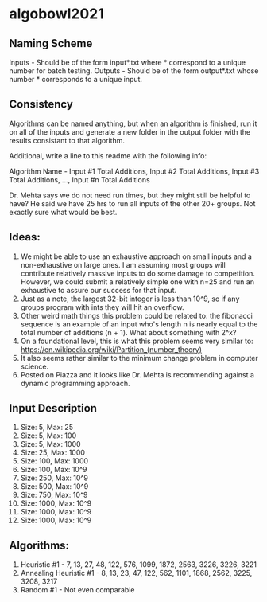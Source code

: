 ﻿# algobowl2021

## Naming Scheme
Inputs - Should be of the form input*.txt where \* correspond to a unique number for batch testing.
Outputs - Should be of the form output*.txt whose number \* corresponds to a unique input.

## Consistency
Algorithms can be named anything, but when an algorithm is finished, run it on all of the inputs and generate a new folder in the output folder with the results consistant to that algorithm.

Additional, write a line to this readme with the following info:

Algorithm Name - Input #1 Total Additions, Input #2 Total Additions, Input #3 Total Additions, ..., Input #n Total Additions

Dr. Mehta says we do not need run times, but they might still be helpful to have? He said we have 25 hrs to run all inputs of the other 20+ groups. Not exactly sure what would be best.

## Ideas:
1. We might be able to use an exhaustive approach on small inputs and a non-exhaustive on large ones. I am assuming most groups will contribute relatively massive inputs to do some damage to competition. However, we could submit a relatively simple one with n=25 and run an exhaustive to assure our success for that input.
2. Just as a note, the largest 32-bit integer is less than 10^9, so if any groups program with ints they will hit an overflow.
3. Other weird math things this problem could be related to: the fibonacci sequence is an example of an input who's length n is nearly equal to the total number of additions (n + 1).
    What about something with 2^x?
4. On a foundational level, this is what this problem seems very similar to: https://en.wikipedia.org/wiki/Partition_(number_theory)
5. It also seems rather similar to the minimum change problem in computer science.
6. Posted on Piazza and it looks like Dr. Mehta is recommending against a dynamic programming approach.

## Input Description
1. Size: 5, Max: 25
2. Size: 5, Max: 100
3. Size: 5, Max: 1000
4. Size: 25, Max: 1000
5. Size: 100, Max: 1000
6. Size: 100, Max: 10^9
7. Size: 250, Max: 10^9
8. Size: 500, Max: 10^9
9. Size: 750, Max: 10^9
10. Size: 1000, Max: 10^9
11. Size: 1000, Max: 10^9
12. Size: 1000, Max: 10^9

## Algorithms:
1. Heuristic #1 - 7, 13, 27, 48, 122, 576, 1099, 1872, 2563, 3226, 3226, 3221
2. Annealing Heuristic #1 - 8, 13, 23, 47, 122, 562, 1101, 1868, 2562, 3225, 3208, 3217
3. Random #1 - Not even comparable

